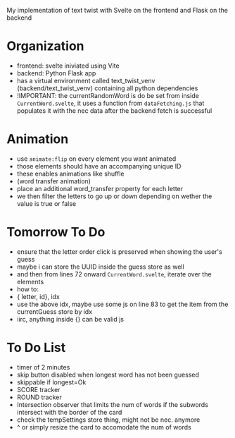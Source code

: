 My implementation of text twist with Svelte on the frontend and Flask on the backend

# Organization

- frontend: svelte iniviated using Vite
- backend: Python Flask app
- has a virtual environment called text_twist_venv (backend/text_twist_venv) containing all python dependencies
- !IMPORTANT: the currentRandomWord is do be set from inside `CurrentWord.svelte`, it uses a function from `dataFetching.js` that populates it with the nec data after the backend fetch is successful

# Animation

- use `animate:flip` on every element you want animated
- those elements should have an accompanying unique ID
- these enables animations like shuffle
- (word transfer animation)
- place an additional word_transfer property for each letter
- we then filter the letters to go up or down depending on wether the value is true or false

# Tomorrow To Do

- ensure that the letter order click is preserved when showing the user's guess
- maybe i can store the UUID inside the guess store as well
- and then from lines 72 onward `CurrentWord.svelte`, iterate over the elements
- how to:
- { letter, id}, idx
- use the above idx, maybe use some js on line 83 to get the item from the currentGuess store by idx
- iirc, anything inside {} can be valid js

# To Do List

- timer of 2 minutes
- skip button disabled when longest word has not been guessed
- skippable if longest=Ok
- SCORE tracker
- ROUND tracker
- Intersection observer that limits the num of words if the subwords intersect with the border of the card
- check the tempSettings store thing, might not be nec. anymore
- ^ or simply resize the card to accomodate the num of words
